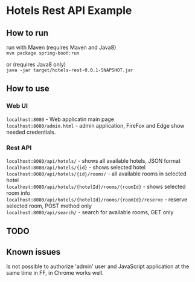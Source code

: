 # Hotels Rest API Example

## How to run
run with Maven (requires Maven and Java8)  
`mvn package spring-boot:run`

or (requires Java8 only)  
`java -jar target/hotels-rest-0.0.1-SNAPSHOT.jar`

## How to use
### Web UI
`localhost:8080` - Web applicatin main page  
`localhost:8080/admin.html` - admin application, FireFox and Edge show needed credentials.

### Rest API  
`localhost:8080/api/hotels/` - shows all available hotels, JSON format  
`localhost:8080/api/hotels/{id}` - shows selected hotel  
`localhost:8080/api/hotels/{id}/rooms/` - all available rooms in selected hotel  
`localhost:8080/api/hotels/{hotelId}/rooms/{roomId}` - shows selected room info  
`localhost:8080/api/hotels/{hotelId}/rooms/{roomId}/reserve` - reserve selected room, POST method only  
`localhost:8080/api/search/` - search for available rooms, GET only  

## TODO


## Known issues
Is not possible to authorize 'admin' user and JavaScript application at the same time in FF, in Chrome works well.
